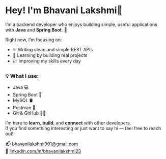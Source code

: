 # Hey! I'm Bhavani Lakshmi👋

I’m a backend developer who enjoys building simple, useful applications with **Java** and **Spring Boot**. 🚀

Right now, I’m focusing on:
- ✨ Writing clean and simple REST APIs
- 🔨 Learning by building real projects
- 📈 Improving my skills every day

### 💡 What I use:
- Java 💻  
- Spring Boot 🌱  
- MySQL 🛢️  
- Postman 🧪  
- Git & GitHub 🧑‍💻  

I’m here to **learn**, **build**, and **connect** with other developers.  
If you find something interesting or just want to say hi — feel free to reach out!

📬 [bhavanilakshmi901@gmail.com](mailto:bhavanilakshmi901@gmail.com)  
🔗 [linkedin.com/in/bhavanilakshmi23](https://linkedin.com/in/bhavanilakshmi23)
